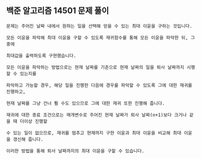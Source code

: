 ## 백준 알고리즘 14501 문제 풀이

	문제는 주어진 날짜 내에서 원하는 일을 선택해 얻을 수 있는 최대 이윤을 구하는 것입니다.

	모든 이윤을 파악해 최대 이윤을 구할 수 있도록 재귀함수를 통해 모든 이윤을 파악한 뒤, 그 중에

	최대값을 출력하도록 구현했습니다.

	모든 이윤을 파악하는 방법으로는 현재 날짜를 기준으로 현재 날짜의 일을 퇴사 날짜까지 시행할 수 있는지를

	파악하고 가능할 경우, 해당 일을 진행한 다음에 경우를 파악할 수 있도록 그에 대한 재귀를 진행하고,

	현재 날짜를 그냥 건너 뛸 수도 있으므로 그에 대한 재귀 또한 진행해 줍니다.

	재귀에 대한 종료 조건으로는 매개변수로 주어진 현재 날짜가 퇴사 날짜(n+1)보다 크거나 같을 때 더이상 진행할

	수 있는 일이 없으므로, 재귀를 멈추고 현재까지 구한 이윤과 최대 이윤을 비교해 최대 이윤을 갱신해 줍니다.

	이러한 방법을 통해 퇴사 날짜까지의 최대 이윤을 구할 수 있습니다.
